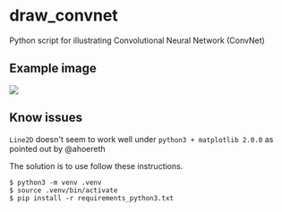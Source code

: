 # draw_convnet

Python script for illustrating Convolutional Neural Network (ConvNet)

## Example image
![](https://raw.githubusercontent.com/gwding/draw_convnet/master/convnet_fig.png)

## Know issues
`Line2D` doesn't seem to work well under `python3 + matplotlib 2.0.0` as pointed out by @ahoereth 

The solution is to use follow these instructions.
```
$ python3 -m venv .venv
$ source .venv/bin/activate
$ pip install -r requirements_python3.txt
```
